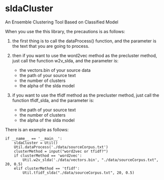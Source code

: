# sldaCluster
An Ensemble Clustering Tool Based on Classified Model



When you use the this library, the precautions is as follows:

1. the first thing is to call the dataProcess() function,
   and the parameter is the text that you are going to process.

2. then if you want to use the word2vec method as the precluster method,
   just call the function w2v_slda, and the parameter is:
    * the vectors.bin of your source data
    * the path of your source text
    * the number of clusters
    * the alpha of the slda model

3. if you want to use the tfidf method as the precluster method,
    just call the function tfidf_slda, and the parameter is:
    * the path of your source text
    * the number of clusters
    * the alpha of the slda model


There is an example as follows:
```
if __name__ == '__main__':
    sldaCluster = Util()
    Util.dataProcess('./data/sourceCorpus.txt')
    clusterMethod = input("word2vec or tfidf?")
    if clusterMethod == 'word2vec':
        Util.w2v_slda('./data/vectors.bin', "./data/sourceCorpus.txt", 20, 0.5)
    elif clusterMethod == 'tfidf':
        Util.tfidf_slda("./data/sourceCorpus.txt", 20, 0.5)
```
